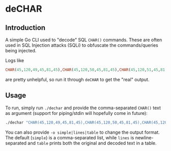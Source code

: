 # deCHAR

## Introduction

A simple Go CLI used to "decode" SQL `CHAR()` commands. These are often used in SQL Injection attacks (SQLi) to obfuscate the commands/queries being injected.

Logs like

```sql
CHAR(45,120,49,45,81,45),CHAR(45,120,50,45,81,45),CHAR(45,120,51,45,81,45),CHAR(45,120,52,45,81,45),CHAR(45,120,53,45,81,45),CHAR(45,120,54,45,81,45),CHAR(45,120,55,45,81,45),...
```

are pretty unhelpful, so run it through `deCHAR` to get the "real" output.

## Usage

To run, simply run `./dechar` and provide the comma-separated `CHAR()` text as argument (support for piping/stdin will hopefully come in future):

```bash
./dechar "CHAR(45,120,49,45,81,45),CHAR(45,120,50,45,81,45),CHAR(45,120,51,45,81,45)"
```

You can also provide `-o simple|lines|table` to change the output format. The default (`simple`) is a comma-separated list, while `lines` is newline-separated and `table` prints both the original and decoded text in a table.

